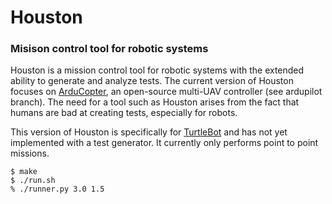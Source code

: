 # Houston
### Misison control tool for robotic systems


Houston is a mission control tool for robotic systems with the extended ability to generate and analyze tests. The current version of Houston focuses on [ArduCopter](http://ardupilot.org/copter/), an open-source multi-UAV controller (see ardupilot branch). The need for a tool such as Houston arises from the fact that humans are bad at creating tests, especially for robots. 


This version of Houston is specifically for [TurtleBot](http://www.turtlebot.com/) and has not yet implemented with a test generator. It currently only performs point to point missions.

```
$ make
$ ./run.sh
% ./runner.py 3.0 1.5
```
